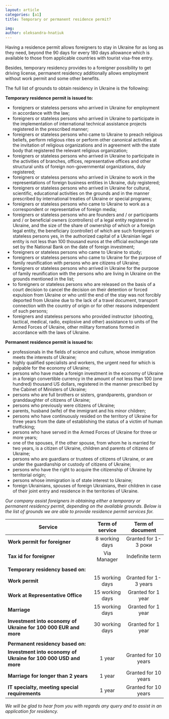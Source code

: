 ```yaml
---
layout: article
categories: [a1]
title: Temporary or permanent residence permit?

img: 
author: oleksandra-hnatiuk
---
```


Having a residence permit allows foreigners to stay in Ukraine for as long as they need, beyond the 90 days for every 180 days allowance which is available to those from applicable countries with tourist visa-free entry.

Besides, temporary residency provides to a foreigner possibility to get driving license, permanent residency additionally allows employment without work permit and some other benefits.

The full list of grounds to obtain residency in Ukraine is the following:

**Temporary residence permit is issued to:**

* foreigners or stateless persons who arrived in Ukraine for employment in accordance with the law;
* foreigners or stateless persons who arrived in Ukraine to participate in the implementation of international technical assistance projects registered in the prescribed manner;
* foreigners or stateless persons who came to Ukraine to preach religious beliefs, perform religious rites or perform other canonical activities at the invitation of religious organizations and in agreement with the state body that registered the relevant religious organization;
* foreigners or stateless persons who arrived in Ukraine to participate in the activities of branches, offices, representative offices and other structural units of foreign non-governmental organizations, duly registered;
* foreigners or stateless persons who arrived in Ukraine to work in the representations of foreign business entities in Ukraine, duly registered;
* foreigners or stateless persons who arrived in Ukraine for cultural, scientific, educational activities on the grounds and in the manner prescribed by international treaties of Ukraine or special programs;
* foreigners or stateless persons who came to Ukraine to work as a correspondent or representative of foreign media;
* foreigners or stateless persons who are founders and / or participants and / or beneficial owners (controllers) of a legal entity registered in Ukraine, and the size of the share of ownership of which or a foreign legal entity, the beneficiary (controller) of which are such foreigners or stateless persons yes, in the authorized capital of a Ukrainian legal entity is not less than 100 thousand euros at the official exchange rate set by the National Bank on the date of foreign investment;
* foreigners or stateless persons who came to Ukraine to study;
* foreigners or stateless persons who came to Ukraine for the purpose of family reunification with persons who are citizens of Ukraine;
* foreigners or stateless persons who arrived in Ukraine for the purpose of family reunification with the persons who are living in Ukraine on the grounds mentioned in the list;
* to foreigners or stateless persons who are released on the basis of a court decision to cancel the decision on their detention or forced expulsion from Ukraine or who until the end of the stay was not forcibly deported from Ukraine due to the lack of a travel document, transport connection with the country of origin or for other reasons independent of such persons;
* foreigners and stateless persons who provided instructor (shooting, tactical, medical, radio, explosive and other) assistance to units of the Armed Forces of Ukraine, other military formations formed in accordance with the laws of Ukraine.

**Permanent residence permit is issued to:**

* professionals in the fields of science and culture, whose immigration meets the interests of Ukraine;
* highly qualified specialists and workers, the urgent need for which is palpable for the economy of Ukraine;
* persons who have made a foreign investment in the economy of Ukraine in a foreign convertible currency in the amount of not less than 100 (one hundred) thousand US dollars, registered in the manner prescribed by the Cabinet of Ministers of Ukraine;
* persons who are full brothers or sisters, grandparents, grandson or granddaughter of citizens of Ukraine;
* persons who previously were citizens of Ukraine;
* parents, husband (wife) of the immigrant and his minor children;
* persons who have continuously resided on the territory of Ukraine for three years from the date of establishing the status of a victim of human trafficking;
* persons who have served in the Armed Forces of Ukraine for three or more years;
* one of the spouses, if the other spouse, from whom he is married for two years, is a citizen of Ukraine, children and parents of citizens of Ukraine;
* persons who are guardians or trustees of citizens of Ukraine, or are under the guardianship or custody of citizens of Ukraine;
* persons who have the right to acquire the citizenship of Ukraine by territorial origin;
* persons whose immigration is of state interest to Ukraine;
*  foreign Ukrainians, spouses of foreign Ukrainians, their children in case of their joint entry and residence in the territories of Ukraine.

*Our company  assist foreigners in obtaining either a temporary or permanent residency permit, depending on the available grounds. Below is the list of grounds we are able to provide residence permit services for.*

|Service|Term of service|Term of document| 
|----|:--:|:---:|
| **Work permit for foreigner**   | 8 working days  |Granted for 1-3 роки|
| **Tax id for foreigner**  |	Via Manager	|Indefinite term	|
||||
| **Temporary residency based on:**  | 
|**Work permit**|15 working days|Granted for 1-3 years| 
|**Work at Representative Office**|	15 working days|Granted for 1 year| 
| **Marriage**|	15 working days	| Granted for 1 year|
|**Investment into economy of Ukraine for 100 000 EUR and more**	| 30 working days|	Granted for 1 year	|
||||
|**Permanent residency based on:**|
**Investment into economy of Ukraine for 100 000 USD and more**	|1 year|Granted for 10 years	|
**Marriage for longer than 2 years**	|1 year| Granted for 10 years|
**IT specialty, meeting special requirements**	|1 year|Granted for 10 years|	


*We will be glad to hear from you with regards any query and to assist in an application for residency.*

